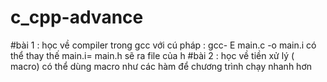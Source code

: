# c_cpp-advance
#bài 1 : học về compiler trong gcc với cú pháp : gcc- E main.c -o main.i
có thể thay thế main.i= main.h sẽ ra file của h
#bài 2 : học về tiền xử lý ( macro) có thể dùng macro như các hàm để chương trình chạy nhanh hơn
